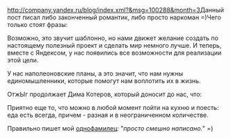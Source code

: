 <a href="http://company.yandex.ru/blog/index.xml?&msg=100288&month=3">http://company.yandex.ru/blog/index.xml?&msg=100288&month=3</a>Данный пост писал либо законченный романтик, либо просто наркоман =)Чего только стоят фразы:<p class="message">Возможно, это звучит шаблонно, но нами движет желание создать по настоящему полезный проект и сделать мир немного лучше. И теперь, вместе с Яндексом, у нас появились все возможности для реализации этой цели.</p><p class="message">У нас наполеоновские планы, а это значит, что нам нужны единомышленники, которые помогут нам воплотить их в жизнь.</p>ОтжЫг продолжает Дима Котеров, который доносит до нас, что:<p class="message">Приятно еще то, что можно в любой момент пойти на кухню и поесть: еда есть всегда, причем - разная и в неограниченном количестве.</p>Правильно пишет мой <a href="http://nudnik.ru/entry/3296">однофамилец</a>: "<i>просто смешно написано.</i>" =)